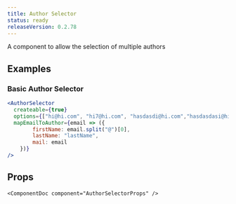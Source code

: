 ```yaml
---
title: Author Selector
status: ready
releaseVersion: 0.2.78
---
```


A component to allow the selection of multiple authors

## Examples

### Basic Author Selector

```.jsx
<AuthorSelector
  createable={true}
  options={["hi@hi.com", "hi7@hi.com", "hasdasdi@hi.com","hasdasdasi@hi.com","aasdasdhi@hi.com","hzxczxci@hi.com","hzxczxci@hi.com","h2323i@hi.com", "hasdsadi@hi.com","hasdasdi@hi.com","hzczxci@hi.com","hiasdasd@hi.com","hi34343@hi.com", "hi45354@hi.com", "hi345@hi.com", "hi2@hi.com", "hi3@hi.com", "h5@hi.com", "bye@bye.com"]}
  mapEmailToAuthor={email => ({
        firstName: email.split("@")[0],
        lastName: "lastName",
        mail: email
    })}
/>
```

## Props

```!jsx
<ComponentDoc component="AuthorSelectorProps" />
```
